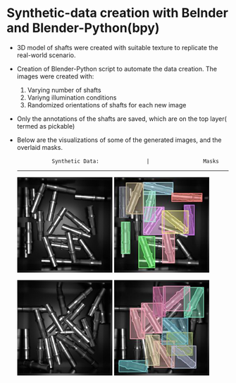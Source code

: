 # Synthetic-data creation with Belnder and Blender-Python(bpy)

* 3D model of shafts were created with suitable texture to replicate the real-world scenario.
* Creation of Blender-Python script to automate the data creation. The images were created with:
    1. Varying number of shafts
    2. Variyng illumination conditions   
    3. Randomized orientations of shafts for each new image
   
* Only the annotations of the shafts are saved, which are on the top layer( termed as pickable) 
- Below are the visualizations of some of the generated images, and the overlaid masks. 
  
                 Synthetic Data:               |                 Masks   
    ----
    
    <img src = "https://github.com/SriniMaiya/Shaft-Localization/blob/main/readme_files/Img_0001.png" width="45%" ></img>   <img src="https://github.com/SriniMaiya/Shaft-Localization/blob/main/readme_files/1_annotated.jpg" width="45%"  ></img>

    <img src="https://github.com/SriniMaiya/Shaft-Localization/blob/main/readme_files/Img_0009.png" width="45%" ></img>    <img src="https://github.com/SriniMaiya/Shaft-Localization/blob/main/readme_files/9_annotated.jpg" width="45%"></img>



